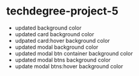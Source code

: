 # techdegree-project-5

- updated <body> background color
- updated card background color
- udpated card:hover background color
- updated modal background color
- updated modal btn container background color
- updated modal btns background color
- update modal btns:hover background color
